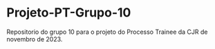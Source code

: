 # Projeto-PT-Grupo-10
Repositorio do grupo 10 para o projeto do Processo Trainee da CJR de novembro de 2023.
